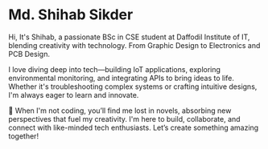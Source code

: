 # Md. Shihab Sikder
Hi, It's Shihab, a passionate BSc in CSE student at Daffodil Institute of IT, blending creativity with technology. From Graphic Design to Electronics and PCB Design.

I love diving deep into tech—building IoT applications, exploring environmental monitoring, and integrating APIs to bring ideas to life. Whether it's troubleshooting complex systems or crafting intuitive designs, I'm always eager to learn and innovate.

📖 When I'm not coding, you’ll find me lost in novels, absorbing new perspectives that fuel my creativity. I'm here to build, collaborate, and connect with like-minded tech enthusiasts. Let’s create something amazing together!
